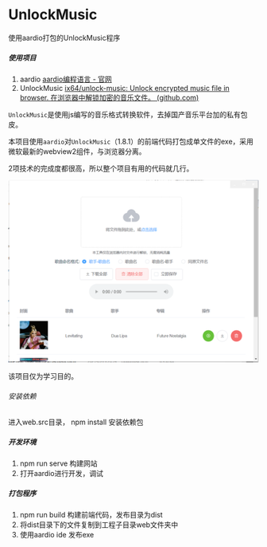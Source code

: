 # UnlockMusic
使用aardio打包的UnlockMusic程序

##### 使用项目

1. aardio [aardio编程语言 - 官网](http://www.aardio.com/)
2. UnlockMusic [ix64/unlock-music: Unlock encrypted music file in browser. 在浏览器中解锁加密的音乐文件。 (github.com)](https://github.com/ix64/unlock-music)

`UnlockMusic`是使用js编写的音乐格式转换软件，去掉国产音乐平台加的私有包皮。

本项目使用`aardio`对`UnlockMusic`（1.8.1）的前端代码打包成单文件的exe，采用微软最新的webview2组件，与浏览器分离。

2项技术的完成度都很高，所以整个项目有用的代码就几行。

![screenshot](screenshot.png)

该项目仅为学习目的。



###### 安装依赖

进入web.src目录， npm install 安装依赖包

##### 开发环境

1. npm run serve  构建网站
2. 打开aardio进行开发，调试

##### 打包程序

1. npm run build  构建前端代码，发布目录为dist
2. 将dist目录下的文件复制到工程子目录web文件夹中
3. 使用aardio ide 发布exe





